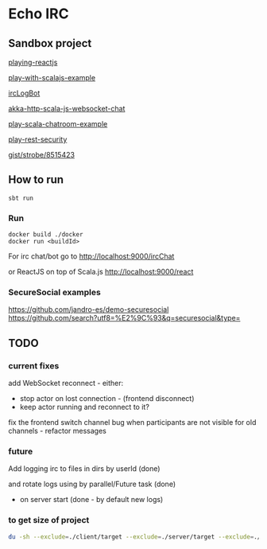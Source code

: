 
# Echo IRC

## Sandbox project
[playing-reactjs](https://github.com/knoldus/playing-reactjs)

[play-with-scalajs-example](https://github.com/vmunier/play-with-scalajs-example/)

[ircLogBot](https://github.com/Jiri-Kremser/ircLogBot)

[akka-http-scala-js-websocket-chat](https://github.com/jrudolph/akka-http-scala-js-websocket-chat)

[play-scala-chatroom-example](https://github.com/playframework/play-scala-chatroom-example)

[play-rest-security](https://github.com/jamesward/play-rest-security)

[gist/strobe/8515423](https://gist.github.com/strobe/8515423)

## How to run

```
sbt run
```

### Run
```
docker build ./docker
docker run <buildId>
```

For irc chat/bot go to [http://localhost:9000/ircChat](http://localhost:9000/ircChat)

or ReactJS on top of Scala.js [http://localhost:9000/react](http://localhost:9000/react)

### SecureSocial examples
https://github.com/jandro-es/demo-securesocial
https://github.com/search?utf8=%E2%9C%93&q=securesocial&type=

## TODO
### current fixes
add WebSocket reconnect - either: 
- stop actor on lost connection - (frontend disconnect)
- keep actor running and reconnect to it?

fix the frontend switch channel bug when participants are not visible for old channels - refactor messages

### future
Add logging irc to files in dirs by userId (done)

and rotate logs using by parallel/Future task (done) 
- on server start (done - by default new logs)

### to get size of project
```bash
du -sh --exclude=./client/target --exclude=./server/target --exclude=./target --exclude=./shared/.js --exclude=./shared/.jvm --exclude=./project/target --exclude=./project/project --exclude=./.idea --exclude=./server/public/images --exclude=./server/public/javascripts/flot ./
```
